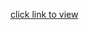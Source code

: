 [click link to view](https://docs.google.com/document/d/1dyq6cw8WFENyqXb5r2ptNO4FdoXr1-sTcZCBJ2tnftw/edit)
